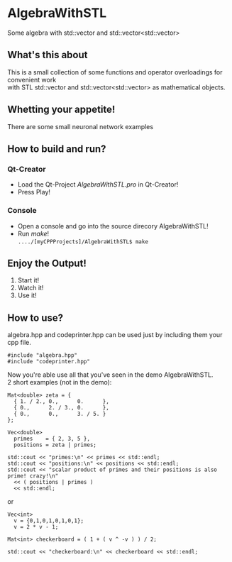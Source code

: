 # AlgebraWithSTL
Some algebra with std::vector<T> and std::vector<std::vector<T>>

## What's this about
This is a small collection of some functions and operator overloadings for convenient work  
with STL std::vector<T> and std::vector<std::vector<T>> as mathematical objects.  

## Whetting your appetite!   
There are some small neuronal network examples  

## How to build and run?
### Qt-Creator
  - Load the Qt-Project *AlgebraWithSTL.pro* in Qt-Creator!
  - Press Play! 

### Console
  - Open a console and go into the source direcory AlgebraWithSTL!
  - Run *make*!  
    ```..../[myCPPProjects]/AlgebraWithSTL$ make```

## Enjoy the Output! 
1. Start it!
2. Watch it!
3. Use it!

## How to use?
algebra.hpp and codeprinter.hpp can be used just by including them your cpp file.
```
#include "algebra.hpp"
#include "codeprinter.hpp"
```
Now you're able use all that you've seen in the demo AlgebraWithSTL.  
2 short examples (not in the demo):
```
Mat<double> zeta = {
  { 1. / 2., 0.,      0.      },
  { 0.,      2. / 3., 0.      },
  { 0.,      0.,      3. / 5. }
};

Vec<double>
  primes    = { 2, 3, 5 },
  positions = zeta | primes;

std::cout << "primes:\n" << primes << std::endl;
std::cout << "positions:\n" << positions << std::endl;
std::cout << "scalar product of primes and their positions is also prime! crazy!\n"
  << ( positions | primes ) 
  << std::endl;
```
or
```
Vec<int>
  v = {0,1,0,1,0,1,0,1};
  v = 2 * v - 1;

Mat<int> checkerboard = ( 1 + ( v ^ -v ) ) / 2;

std::cout << "checkerboard:\n" << checkerboard << std::endl;
```